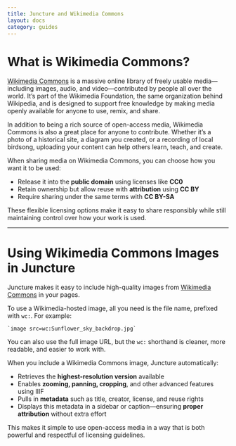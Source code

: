 ```yaml
---
title: Juncture and Wikimedia Commons
layout: docs
category: guides
---
```


# What is Wikimedia Commons?

[Wikimedia Commons](https://commons.wikimedia.org) is a massive online library of freely usable media—including images, audio, and video—contributed by people all over the world. It’s part of the Wikimedia Foundation, the same organization behind Wikipedia, and is designed to support free knowledge by making media openly available for anyone to use, remix, and share.

In addition to being a rich source of open-access media, Wikimedia Commons is also a great place for anyone to contribute. Whether it’s a photo of a historical site, a diagram you created, or a recording of local birdsong, uploading your content can help others learn, teach, and create.

When sharing media on Wikimedia Commons, you can choose how you want it to be used:

- Release it into the **public domain** using licenses like **CC0**
- Retain ownership but allow reuse with **attribution** using **CC BY**
- Require sharing under the same terms with **CC BY-SA**

These flexible licensing options make it easy to share responsibly while still maintaining control over how your work is used.

---

# Using Wikimedia Commons Images in Juncture

Juncture makes it easy to include high-quality images from [Wikimedia Commons](https://commons.wikimedia.org) in your pages.

To use a Wikimedia-hosted image, all you need is the file name, prefixed with `wc:`. For example:

```juncture
`image src=wc:Sunflower_sky_backdrop.jpg`
```

You can also use the full image URL, but the `wc:` shorthand is cleaner, more readable, and easier to work with.

When you include a Wikimedia Commons image, Juncture automatically:

- Retrieves the **highest-resolution version** available
- Enables **zooming, panning, cropping**, and other advanced features using IIIF
- Pulls in **metadata** such as title, creator, license, and reuse rights
- Displays this metadata in a sidebar or caption—ensuring **proper attribution** without extra effort

This makes it simple to use open-access media in a way that is both powerful and respectful of licensing guidelines.
